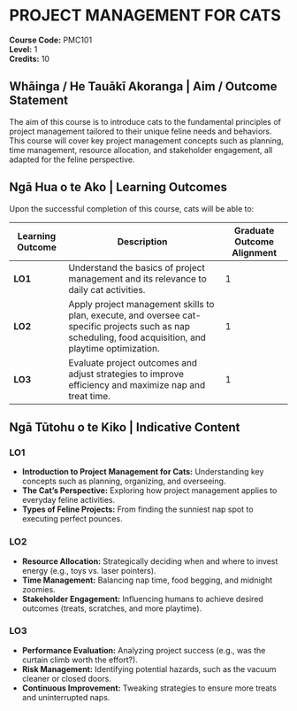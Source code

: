 # PROJECT MANAGEMENT FOR CATS

**Course Code:** PMC101  
**Level:** 1  
**Credits:** 10  

## Whāinga / He Tauākī Akoranga | Aim / Outcome Statement
The aim of this course is to introduce cats to the fundamental principles of project management tailored to their unique feline needs and behaviors. This course will cover key project management concepts such as planning, time management, resource allocation, and stakeholder engagement, all adapted for the feline perspective.

## Ngā Hua o te Ako | Learning Outcomes
Upon the successful completion of this course, cats will be able to:

| **Learning Outcome** | **Description**                                                                 | **Graduate Outcome Alignment** |
|----------------------|---------------------------------------------------------------------------------|-------------------------------|
| **LO1**              | Understand the basics of project management and its relevance to daily cat activities. | 1                             |
| **LO2**              | Apply project management skills to plan, execute, and oversee cat-specific projects such as nap scheduling, food acquisition, and playtime optimization. | 1                             |
| **LO3**              | Evaluate project outcomes and adjust strategies to improve efficiency and maximize nap and treat time. | 1                             |

## Ngā Tūtohu o te Kiko | Indicative Content

### LO1
- **Introduction to Project Management for Cats:** Understanding key concepts such as planning, organizing, and overseeing.
- **The Cat’s Perspective:** Exploring how project management applies to everyday feline activities.
- **Types of Feline Projects:** From finding the sunniest nap spot to executing perfect pounces.

### LO2
- **Resource Allocation:** Strategically deciding when and where to invest energy (e.g., toys vs. laser pointers).
- **Time Management:** Balancing nap time, food begging, and midnight zoomies.
- **Stakeholder Engagement:** Influencing humans to achieve desired outcomes (treats, scratches, and more playtime).

### LO3
- **Performance Evaluation:** Analyzing project success (e.g., was the curtain climb worth the effort?).
- **Risk Management:** Identifying potential hazards, such as the vacuum cleaner or closed doors.
- **Continuous Improvement:** Tweaking strategies to ensure more treats and uninterrupted naps.
